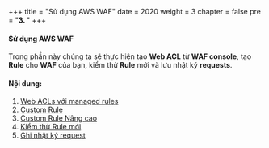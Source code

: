 +++
title = "Sử dụng AWS WAF"
date = 2020
weight = 3
chapter = false
pre = "<b>3. </b>"
+++
#### Sử dụng AWS WAF
Trong phần này chúng ta sẽ thực hiện tạo **Web ACL** từ **WAF console**, tạo **Rule** cho **WAF** của bạn, kiểm thử **Rule** mới và lưu nhật ký **requests**.

#### Nội dung:

1. [Web ACLs với managed rules](3.1-createswebacl/)
2. [Custom Rule](3.2-createcustomrule/)
3. [Custom Rule Nâng cao](3.3-createadvancecustomrule/)
4. [Kiểm thử Rule mới](3.4-testingnewrule/)
5. [Ghi nhật ký request](3.5-logging/)